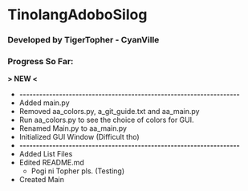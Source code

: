 # TinolangAdoboSilog
### Developed by TigerTopher - CyanVille

### Progress So Far: 
**> NEW <**
* **-------------------------------------------------------------------**
* Added main.py
* Removed aa_colors.py, a_git_guide.txt and aa_main.py
* Run aa_colors.py to see the choice of colors for GUI.
* Renamed Main.py to aa_main.py
* Initialized GUI Window (Difficult tho)
* **-------------------------------------------------------------------**
* Added List Files
* Edited README.md
	* Pogi ni Topher pls. (Testing)
* Created Main
